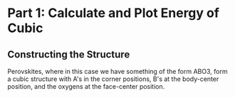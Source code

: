 # Part 1: Calculate and Plot Energy of Cubic

## Constructing the Structure
Perovskites, where in this case we have something of the form ABO3, form a cubic structure with A's in the corner positions, B's at the body-center position, and the oxygens at the face-center position. 
